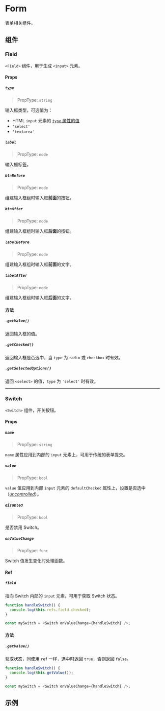 # Form

表单相关组件。

## 组件

### Field

`<Field>` 组件，用于生成 `<input>` 元素。

#### Props

##### `type`

> PropType: `string`

输入框类型，可选值为：

- HTML `input` 元素的 [`type` 属性的值](https://developer.mozilla.org/en-US/docs/Web/HTML/Element/input#Attributes)
- `'select'`
- `'textarea'`

##### `label`

> PropType: `node`

输入框标签。


##### `btnBefore`

> PropType: `node`

组建输入框组时输入框**前面**的按钮。


##### `btnAfter`

> PropType: `node`

组建输入框组时输入框**后面**的按钮。


##### `labelBefore`

> PropType: `node`

组建输入框组时输入框**前面**的文字。


##### `labelAfter`

> PropType: `node`

组建输入框组时输入框**后面**的文字。


#### 方法

##### `.getValue()`

返回输入框的值。

##### `.getChecked()`

返回输入框是否选中，当 `type` 为 `radio` 或 `checkbox` 时有效。


##### `.getSelectedOptions()`

返回 `<select>` 的值，`type` 为 `'select'` 时有效。

---

### Switch

`<Switch>` 组件，开关按钮。

#### Props

##### `name`

> PropType: `string`

`name` 属性应用到内部的 `input` 元素上，可用于传统的表单提交。

##### `value`

> PropType: `bool`

`value` 值应用到内部 `input` 元素的 `defaultChecked` 属性上，设置是否选中（[*uncontrolled*](http://facebook.github.io/react/docs/forms.html#uncontrolled-components)）。

##### `disabled`

> PropType: `bool`

是否禁用 Switch。

##### `onValueChange`

> PropType: `func`

Switch 值发生变化时处理函数。

#### Ref

##### `field`

指向 Switch 内部的 `input` 元素，可用于获取 Switch 状态。

```javascript
function handleSwitch() {
  console.log(this.refs.field.checked);
}

const mySwitch = <Switch onValueChange={handleSwitch} />;
```

#### 方法

##### `.getValue()`

获取状态，同使用 `ref` 一样，选中时返回 `true`，否则返回 `false`。

```javascript
function handleSwitch() {
  console.log(this.getValue());
}

const mySwitch = <Switch onValueChange={handleSwitch} />;
```

## 示例
